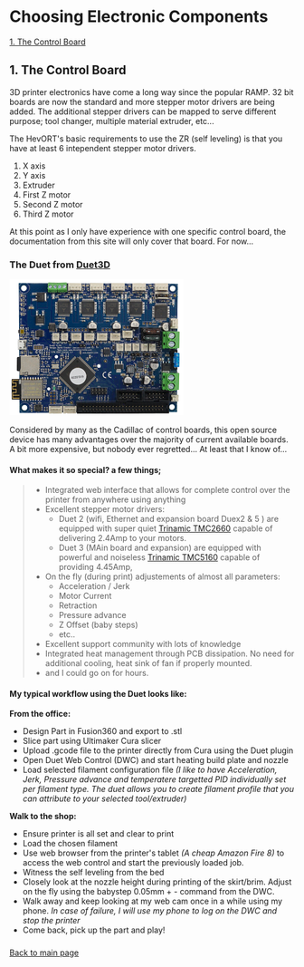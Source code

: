 # Choosing Electronic Components

[1. The Control Board](/electronics.md#1-the-control-board)

## 1. The Control Board
3D printer electronics have come a long way since the popular RAMP.  32 bit boards are now the standard and more stepper motor drivers are being added.
The additional stepper drivers can be mapped to serve different purpose; tool changer, multiple material extruder, etc...

The HevORT's basic requirements to use the ZR (self leveling) is that you have at least 6 intependent stepper motor drivers.
1. X axis
2. Y axis
3. Extruder
4. First Z motor
5. Second Z motor
6. Third Z motor

At this point as I only have experience with one specific control board, the documentation from this site will only cover that board. For now...

### The Duet from [Duet3D](https://duet3d.com/)
![alt text](/images/duetboard.png) 

Considered by many as the Cadillac of control boards, this open source device has many advantages over the majority of current available boards.  A bit more expensive, but nobody ever regretted... At least that I know of...

#### What makes it so special?  a few things;
> * Integrated web interface that allows for complete control over the printer from anywhere using anything
> * Excellent stepper motor drivers:
>   * Duet 2 (wifi, Ethernet and expansion board Duex2 & 5 ) are equipped with super quiet [Trinamic TMC2660](https://www.trinamic.com/products/integrated-circuits/details/tmc2660-pa/) capable of delivering 2.4Amp to your motors.
>   * Duet 3 (MAin board and expansion) are equipped with powerful and noiseless [Trinamic TMC5160](https://www.trinamic.com/products/integrated-circuits/details/tmc5160/) capable of providing 4.45Amp,
> * On the fly (during print) adjustements of almost all parameters:
>   * Acceleration / Jerk
>   * Motor Current
>   * Retraction
>   * Pressure advance
>   * Z Offset (baby steps)
>   * etc..
> * Excellent support community with lots of knowledge
> * Integrated heat management through PCB dissipation.  No need for additional cooling, heat sink of fan if properly mounted.
> * and I could go on for hours.

#### My typical workflow using the Duet looks like:

__From the office:__ 
* Design Part in Fusion360 and export to .stl
* Slice part using Ultimaker Cura slicer
* Upload .gcode file to the printer directly from Cura using the Duet plugin
* Open Duet Web Control (DWC) and start heating build plate and nozzle
* Load selected filament configuration file _(I like to have Acceleration, Jerk, Pressure advance and temperatere targetted PID individually set per filament type.  The duet allows you to create filament profile that you can attribute to your selected tool/extruder)_

__Walk to the shop:__ 
* Ensure printer is all set and clear to print
* Load the chosen filament 
* Use web browser from the printer's tablet _(A cheap Amazon Fire 8)_ to access the web control and start the previously loaded job. 
* Witness the self leveling from the bed
* Closely look at the nozzle height during printing of the skirt/brim.  Adjust on the fly using the babystep 0.05mm + -  command from the DWC.
* Walk away and keep looking at my web cam once in a while using my phone.
_In case of failure, I will use my phone to log on the DWC and stop the printer_
* Come back, pick up the part and play!

### 
[Back to main page](/README.md)
